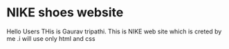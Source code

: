 # NIKE shoes website
 Hello Users THis is Gaurav tripathi. This is NIKE web site which is creted by me .i will use only html and css 
